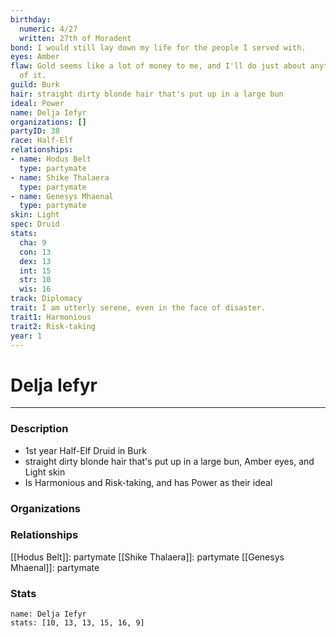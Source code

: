 ```yaml
---
birthday:
  numeric: 4/27
  written: 27th of Moradent
bond: I would still lay down my life for the people I served with.
eyes: Amber
flaw: Gold seems like a lot of money to me, and I'll do just about anything for more
  of it.
guild: Burk
hair: straight dirty blonde hair that's put up in a large bun
ideal: Power
name: Delja Iefyr
organizations: []
partyID: 38
race: Half-Elf
relationships:
- name: Hodus Belt
  type: partymate
- name: Shike Thalaera
  type: partymate
- name: Genesys Mhaenal
  type: partymate
skin: Light
spec: Druid
stats:
  cha: 9
  con: 13
  dex: 13
  int: 15
  str: 10
  wis: 16
track: Diplomacy
trait: I am utterly serene, even in the face of disaster.
trait1: Harmonious
trait2: Risk-taking
year: 1
---
```

# Delja Iefyr
---
### Description
- 1st year Half-Elf Druid in Burk
- straight dirty blonde hair that's put up in a large bun, Amber eyes, and Light skin
- Is Harmonious and Risk-taking, and has Power as their ideal

### Organizations
### Relationships
[[Hodus Belt]]: partymate
[[Shike Thalaera]]: partymate
[[Genesys Mhaenal]]: partymate
### Stats
```statblock
name: Delja Iefyr
stats: [10, 13, 13, 15, 16, 9]
```